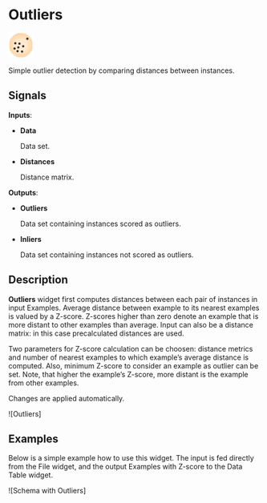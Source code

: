 Outliers
========

![image](icons/outliers.png)

Simple outlier detection by comparing distances between instances.

Signals
-------

**Inputs**:

- **Data**

  Data set.

- **Distances**

  Distance matrix.

**Outputs**:

- **Outliers**

  Data set containing instances scored as outliers.

- **Inliers**

  Data set containing instances not scored as outliers.

Description
-----------

**Outliers** widget first computes distances between each pair of instances
in input Examples. Average distance between example to its nearest
examples is valued by a Z-score. Z-scores higher than zero denote an
example that is more distant to other examples than average. Input can
also be a distance matrix: in this case precalculated distances are
used.

Two parameters for Z-score calculation can be choosen: distance metrics
and number of nearest examples to which example’s average distance is
computed. Also, minimum Z-score to consider an example as outlier can be
set. Note, that higher the example’s Z-score, more distant is the
example from other examples.

Changes are applied automatically.

![Outliers]

Examples
--------

Below is a simple example how to use this widget. The input is fed
directly from the File widget, and the output Examples with Z-score to
the Data Table widget.

![Schema with Outliers]
